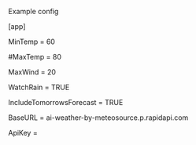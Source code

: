 Example config

[app]

MinTemp = 60

#MaxTemp = 80

MaxWind = 20

WatchRain = TRUE

IncludeTomorrowsForecast = TRUE

BaseURL = ai-weather-by-meteosource.p.rapidapi.com

ApiKey = 
